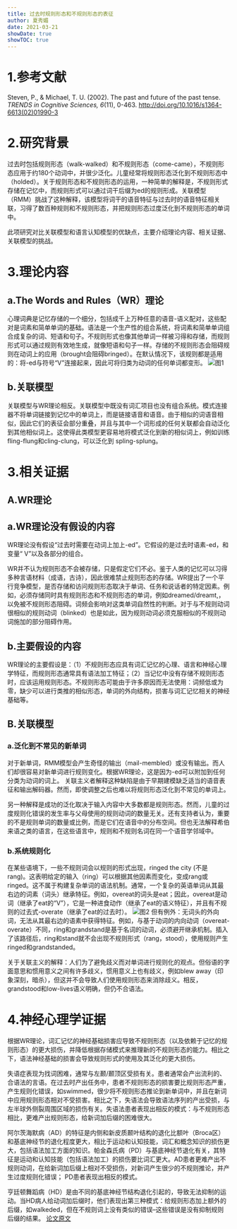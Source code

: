 ```yaml
---
title: 过去时规则形态和不规则形态的表征
author: 夏秀媚
date: 2021-03-21
showDate: true
showTOC: true
---
```

# 1.参考文献
Steven, P., & Michael, T. U. (2002). The past and future of the past tense. *TRENDS in Cognitive Sciences, 6*(11), 0-463. http://doi.org/10.1016/s1364-6613(02)01990-3

# 2.研究背景
过去时包括规则形态（walk-walked）和不规则形态（come-came），不规则形态应用于约180个动词中，并很少泛化。儿童经常将规则形态泛化到不规则形态中（holded）。关于规则形态和不规则形态的运用，一种简单的解释是，不规则形式存储在记忆中，而规则形式可以通过词干后缀为ed的规则形成。关联模型（RMM）挑战了这种解释，该模型将词干的语音特征与过去时的语音特征相关联，习得了数百种规则和不规则形态，并把规则形态过度泛化到不规则形态的单词中。

此项研究对比关联模型和语言认知模型的优缺点，主要介绍理论内容、相关证据、关联模型的挑战。
# 3.理论内容
## a.The Words and Rules（WR）理论
心理词典是记忆存储的一个细分，包括成千上万种任意的语音-语义配对，这些配对是词素和简单单词的基础。语法是一个生产性的组合系统，将词素和简单单词组合成复杂的词、短语和句子。不规则形式也像其他单词一样被习得和存储，而规则形式可以通过规则有效地生成，就像短语和句子一样。存储的不规则形态会阻碍规则在动词上的应用（brought会阻碍bringed）。在默认情况下，该规则都是适用的：将-ed与符号“V”连接起来，因此可将归类为动词的任何单词都变形。
![图1](../Supporting_Information/2021-03-21-XXM1-Fig-1.png)
## b.关联模型
关联模型与WR理论相反。关联模型中既没有词汇项目也没有组合系统。模式连接器不将单词链接到记忆中的单词上，而是链接语音和语音。由于相似的词语音相似，因此它们的表征会部分重叠，并且与其中一个词形成的任何关联都会自动泛化到其他相似词上。这使得此类模型更容易地将模式泛化到新的相似词上，例如训练fling-flung和cling-clung，可以泛化到 spling-splung。




# 3.相关证据

## A.WR理论
## a.WR理论没有假设的内容
WR理论没有假设“过去时需要在动词上加上-ed”。它假设的是过去时语素-ed，和变量“ V”以及各部分的组合。

WR并不认为规则形态不会被存储，只是假定它们不必。鉴于人类的记忆可以习得多种言语材料（成语，古诗），因此很难禁止规则形态的存储。WR提出了一个平行竞争模型，是否存储和访问规则形态取决于单词、任务和说话者的特定因素。例如，必须存储同时具有规则形态和不规则形态的单词，例如dreamed/dreamt,，以免被不规则形态阻碍。词频会影响对这类单词自然性的判断。对于与不规则动词很相似的规则动词（blinked）也是如此，因为规则动词必须克服相似的不规则动词施加的部分阻碍作用。

## b.主要假设的内容
WR理论的主要假设是：（1）不规则形态应具有词汇记忆的心理、语言和神经心理学特征，而规则形态通常具有语法加工特征；（2）当记忆中没有存储不规则形态时，应该运用规则形态。不规则形态可能由于许多原因而无法使用：词频低或为零，缺少可以进行类推的相似形态，单词的外向结构，损害与词汇记忆相关的神经基础等。
## B.关联模型
### a.泛化到不常见的新单词
对于新单词，RMM模型会产生奇怪的输出（mail-membled）或没有输出。而人们却很容易对新单词进行规则变化。根据WR理论，这是因为-ed可以附加到任何分类为动词的词上。
关联主义者解释这种缺陷是由于早期建模缺乏适当的语音表征和输出解码器。然而，即使调整之后也难以将规则形态泛化到不常见的单词上。

另一种解释是成功的泛化取决于输入内容中大多数都是规则形态。然而，儿童的过度规则化错误的发生率与父母使用的规则动词的数量无关。还有支持者认为，重要的不是规则单词的数量或比例，而是它们在语音中的分布空间。但也无法解释希伯来语之类的语言，在这些语言中，规则和不规则名词在同一个语音学邻域中。
### b.系统规则化
在某些语境下，一些不规则词会以规则的形式出现，ringed the city (不是 rang)。这表明给定的输入（ring）可以根据其他因素而变化，变成rang或ringed。这不属于构建复杂单词的语法机制。通常，一个复杂的英语单词从其最右边的词素（词头）继承特征。例如，overeat的词头是eat；因此，overeat是动词（继承了eat的“V”），它是一种进食动作（继承了eat的语义特征），并且有不规则的过去式-overate（继承了eat的过去时）。
![图2](../Supporting_Information/2021-03-21-XXM1-Fig-2.png)
但有例外：无词头的外向词，无法从其最右边的语素中获得特征。例如，与基于动词的内向动词（overeat-overate）不同，ring和grandstand是基于名词的动词，必须避开继承机制。插入了该路径后，ring和stand就不会出现不规则形式（rang，stood），使用规则产生ringed和grandstanded。

关于关联主义的解释：人们为了避免歧义而对单词进行规则化的观点。但俗语的字面意思和惯用意义之间有许多歧义，惯用意义上也有歧义，例如blew away（印象深刻，暗杀），但这并不会导致人们使用规则形态来消除歧义。相反，grandstood和low-lives语义明确，但仍不合语法。

# 4.神经心理学证据
根据WR理论，词汇记忆的神经基础损害应导致不规则形态（以及依赖于记忆的规则形态）的更大损伤，并降低根据存储模式来推理新的不规则形态的能力。相比之下，语法神经基础的损害会导致规则形式的使用及其泛化的更大损伤。

失语症表现为找词困难，通常与左颞/颞顶区受损有关。患者通常会产出流利的、合语法的言语。在过去时产出任务中，患者不规则形态的损害要比规则形态严重，产生规则化错误，如swimmed，很少将不规则形态推论到新单词中，并且在新词中应用规则形态相对不受损害。相比之下，失语法会导致语法序列的产出受损，与左半球外侧裂周围区域的损伤有关。失语法患者表现出相反的模式：与不规则形态相比，更难产出规则形态，给新词加后缀的困难很大。

阿尔茨海默病（AD）的特征是内侧和新皮质颞叶结构的退化比额叶（Broca区）和基底神经节的退化程度更大，相比于运动和认知技能，词汇和概念知识的损伤更大，包括语法加工方面的知识。帕金森氏病（PD）与基底神经节退化有关，其特征是运动和认知技能（包括语法加工）的损伤要比词汇更大。AD患者更难产出不规则动词，在给新词加后缀上相对不受损伤，对新词产生很少的不规则推论，并产生过度规则化错误； PD患者表现出相反的模式。

亨廷顿舞蹈病（HD）是由不同的基底神经节结构退化引起的，导致无法抑制的运动。当HD病人给动词加后缀时，他们表现出第三种模式：给规则形态加上额外的后缀，如walkeded，但在不规则词上没有类似的错误–这些错误是没有抑制规则后缀的结果。
[论文原文](../Source_Files/2021-03-21-XXM1.pdf)




























